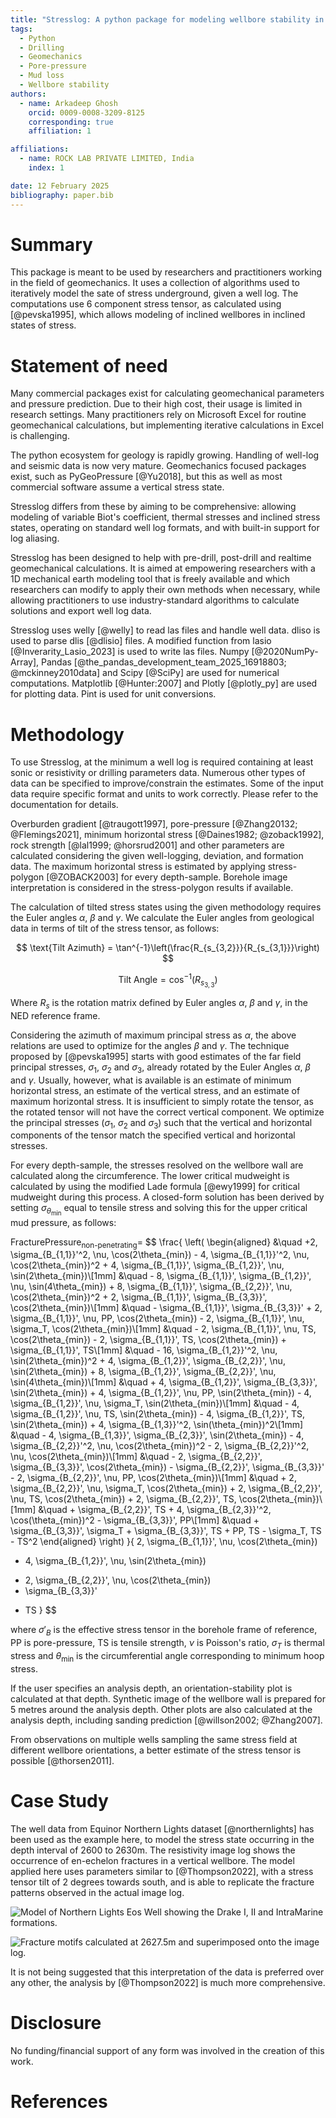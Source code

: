 ```yaml
---
title: "Stresslog: A python package for modeling wellbore stability in inclined stress states"
tags:
  - Python
  - Drilling
  - Geomechanics
  - Pore-pressure
  - Mud loss
  - Wellbore stability
authors:
  - name: Arkadeep Ghosh
    orcid: 0009-0008-3209-8125
    corresponding: true
    affiliation: 1

affiliations:
  - name: ROCK LAB PRIVATE LIMITED, India
    index: 1

date: 12 February 2025
bibliography: paper.bib
---
```


# Summary

This package is meant to be used by researchers and practitioners working in the field of geomechanics. It uses a collection of algorithms used to iteratively model the sate of stress underground, given a well log. The computations use 6 component stress tensor, as calculated using [@pevska1995], which allows modeling of inclined wellbores in inclined states of stress.

# Statement of need

Many commercial packages exist for calculating geomechanical parameters and pressure prediction. Due to their high cost, their usage is limited in research settings. Many practitioners rely on Microsoft Excel for routine geomechanical calculations, but implementing iterative calculations in Excel is challenging.

The python ecosystem for geology is rapidly growing. Handling of well-log and seismic data is now very mature. Geomechanics focused packages exist, such as PyGeoPressure [@Yu2018], but this as well as most commercial software assume a vertical stress state.

Stresslog differs from these by aiming to be comprehensive: allowing modeling of variable Biot's coefficient, thermal stresses and inclined stress states, operating on standard well log formats, and with built-in support for log aliasing.

Stresslog has been designed to help with pre-drill, post-drill and realtime geomechanical calculations. It is aimed at empowering researchers with a 1D mechanical earth modeling tool that is freely available and which researchers can modify to apply their own methods when necessary, while allowing practitioners to use industry-standard algorithms to calculate solutions and export well log data.

Stresslog uses welly [@welly] to read las files and handle well data. dliso is used to parse dlis [@dlisio] files. A modified function from lasio [@Inverarity_Lasio_2023] is used to write las files. Numpy [@2020NumPy-Array], Pandas [@the_pandas_development_team_2025_16918803; @mckinney2010data] and Scipy [@SciPy] are used for numerical computations. Matplotlib [@Hunter:2007] and Plotly [@plotly_py] are used for plotting data. Pint is used for unit conversions.

# Methodology

To use Stresslog, at the minimum a well log is required containing at least sonic or resistivity or drilling parameters data. Numerous other types of data can be specified to improve/constrain the estimates. Some of the input data require specific format and units to work correctly. Please refer to the documentation for details.

Overburden gradient [@traugott1997], pore-pressure [@Zhang20132; @Flemings2021], minimum horizontal stress [@Daines1982; @zoback1992], rock strength [@lal1999; @horsrud2001] and other parameters are calculated considering the given well-logging, deviation, and formation data. The maximum horizontal stress is estimated by applying stress-polygon [@ZOBACK2003] for every depth-sample. Borehole image interpretation is considered in the stress-polygon results if available.

The calculation of tilted stress states using the given methodology requires the Euler angles $\alpha$, $\beta$ and $\gamma$. We calculate the Euler angles from geological data in terms of tilt of the stress tensor, as follows:

$$
\text{Tilt Azimuth} = \tan^{-1}\left(\frac{R_{s_{3,2}}}{R_{s_{3,1}}}\right)
$$

$$
\text{Tilt Angle} = \cos^{-1}(R_{s_{3,3}})
$$

Where $R_s$ is the rotation matrix defined by Euler angles $\alpha$, $\beta$ and $\gamma$, in the NED reference frame.

Considering the azimuth of maximum principal stress as $\alpha$, the above relations are used to optimize for the angles $\beta$ and $\gamma$. The technique proposed by [@pevska1995] starts with good estimates of the far field principal stresses, $\sigma_1$, $\sigma_2$ and $\sigma_3$, already rotated by the Euler Angles $\alpha$, $\beta$ and $\gamma$. Usually, however, what is available is an estimate of minimum horizontal stress, an estimate of the vertical stress, and an estimate of maximum horizontal stress. It is insufficient to simply rotate the tensor, as the rotated tensor will not have the correct vertical component. We optimize the principal stresses ($\sigma_1$, $\sigma_2$ and $\sigma_3$) such that the vertical and horizontal components of the tensor match the specified vertical and horizontal stresses.

For every depth-sample, the stresses resolved on the wellbore wall are calculated along the circumference. The lower critical mudweight is calculated by using the modified Lade formula [@ewy1999] for critical mudweight during this process. A closed-form solution has been derived by setting $\sigma_{\theta_{\min}}$ equal to tensile stress and solving this for the upper critical mud pressure, as follows:

$\text{FracturePressure}_{\text{non-penetrating}} =$
$$
\frac{
  \left(
  \begin{aligned}
    &\quad +2\, \sigma_{B_{1,1}}'^2\, \nu\, \cos(2\theta_{min})
      - 4\, \sigma_{B_{1,1}}'^2\, \nu\, \cos(2\theta_{min})^2
      + 4\, \sigma_{B_{1,1}}'\, \sigma_{B_{1,2}}'\, \nu\, \sin(2\theta_{min})\\[1mm]
    &\quad - 8\, \sigma_{B_{1,1}}'\, \sigma_{B_{1,2}}'\, \nu\, \sin(4\theta_{min})
      + 8\, \sigma_{B_{1,1}}'\, \sigma_{B_{2,2}}'\, \nu\, \cos(2\theta_{min})^2
      + 2\, \sigma_{B_{1,1}}'\, \sigma_{B_{3,3}}'\, \cos(2\theta_{min})\\[1mm]
    &\quad - \sigma_{B_{1,1}}'\, \sigma_{B_{3,3}}'
      + 2\, \sigma_{B_{1,1}}'\, \nu\, PP\, \cos(2\theta_{min})
      - 2\, \sigma_{B_{1,1}}'\, \nu\, \sigma_T\, \cos(2\theta_{min})\\[1mm]
    &\quad - 2\, \sigma_{B_{1,1}}'\, \nu\, TS\, \cos(2\theta_{min})
      - 2\, \sigma_{B_{1,1}}'\, TS\, \cos(2\theta_{min})
      + \sigma_{B_{1,1}}'\, TS\\[1mm]
    &\quad - 16\, \sigma_{B_{1,2}}'^2\, \nu\, \sin(2\theta_{min})^2
      + 4\, \sigma_{B_{1,2}}'\, \sigma_{B_{2,2}}'\, \nu\, \sin(2\theta_{min})
      + 8\, \sigma_{B_{1,2}}'\, \sigma_{B_{2,2}}'\, \nu\, \sin(4\theta_{min})\\[1mm]
    &\quad + 4\, \sigma_{B_{1,2}}'\, \sigma_{B_{3,3}}'\, \sin(2\theta_{min})
      + 4\, \sigma_{B_{1,2}}'\, \nu\, PP\, \sin(2\theta_{min})
      - 4\, \sigma_{B_{1,2}}'\, \nu\, \sigma_T\, \sin(2\theta_{min})\\[1mm]
    &\quad - 4\, \sigma_{B_{1,2}}'\, \nu\, TS\, \sin(2\theta_{min})
      - 4\, \sigma_{B_{1,2}}'\, TS\, \sin(2\theta_{min})
      + 4\, \sigma_{B_{1,3}}'^2\, \sin(\theta_{min})^2\\[1mm]
    &\quad - 4\, \sigma_{B_{1,3}}'\, \sigma_{B_{2,3}}'\, \sin(2\theta_{min})
      - 4\, \sigma_{B_{2,2}}'^2\, \nu\, \cos(2\theta_{min})^2
      - 2\, \sigma_{B_{2,2}}'^2\, \nu\, \cos(2\theta_{min})\\[1mm]
    &\quad - 2\, \sigma_{B_{2,2}}'\, \sigma_{B_{3,3}}'\, \cos(2\theta_{min})
      - \sigma_{B_{2,2}}'\, \sigma_{B_{3,3}}'
      - 2\, \sigma_{B_{2,2}}'\, \nu\, PP\, \cos(2\theta_{min})\\[1mm]
    &\quad + 2\, \sigma_{B_{2,2}}'\, \nu\, \sigma_T\, \cos(2\theta_{min})
      + 2\, \sigma_{B_{2,2}}'\, \nu\, TS\, \cos(2\theta_{min})
      + 2\, \sigma_{B_{2,2}}'\, TS\, \cos(2\theta_{min})\\[1mm]
    &\quad + \sigma_{B_{2,2}}'\, TS
      + 4\, \sigma_{B_{2,3}}'^2\, \cos(\theta_{min})^2
      - \sigma_{B_{3,3}}'\, PP\\[1mm]
    &\quad + \sigma_{B_{3,3}}'\, \sigma_T
      + \sigma_{B_{3,3}}'\, TS
      + PP\, TS
      - \sigma_T\, TS
      - TS^2
  \end{aligned}
  \right)
}{
  2\, \sigma_{B_{1,1}}'\, \nu\, \cos(2\theta_{min})
  + 4\, \sigma_{B_{1,2}}'\, \nu\, \sin(2\theta_{min})
  - 2\, \sigma_{B_{2,2}}'\, \nu\, \cos(2\theta_{min})
  - \sigma_{B_{3,3}}'
  + TS
}
$$

where $\sigma'_B$ is the effective stress tensor in the borehole frame of reference, PP is pore-pressure, TS is tensile strength, $\nu$ is Poisson's ratio, $\sigma_T$ is thermal stress and $\theta_{\min}$ is the circumferential angle corresponding to minimum hoop stress.

If the user specifies an analysis depth, an orientation-stability plot is calculated at that depth. Synthetic image of the wellbore wall is prepared for 5 metres around the analysis depth. Other plots are also calculated at the analysis depth, including sanding prediction [@willson2002; @Zhang2007].

From observations on multiple wells sampling the same stress field at different wellbore orientations, a better estimate of the stress tensor is possible [@thorsen2011].

# Case Study

The well data from Equinor Northern Lights dataset [@northernlights] has been used as the example here, to model the stress state occurring in the depth interval of 2600 to 2630m. The resistivity image log shows the occurrence of en-echelon fractures in a vertical wellbore. The model applied here uses parameters similar to [@Thompson2022], with a stress tensor tilt of 2 degrees towards south, and is able to replicate the fracture patterns observed in the actual image log.

![Model of Northern Lights Eos Well showing the Drake I, II and IntraMarine formations.](./figures/WellPlot.png)

![Fracture motifs calculated at 2627.5m and superimposed onto the image log.](./figures/overlay.png)

It is not being suggested that this interpretation of the data is preferred over any other, the analysis by [@Thompson2022] is much more comprehensive.

# Disclosure
No funding/financial support of any form was involved in the creation of this work.

# References